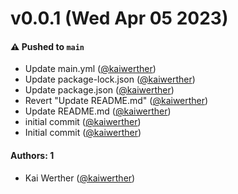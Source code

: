 # v0.0.1 (Wed Apr 05 2023)

#### ⚠️ Pushed to `main`

- Update main.yml ([@kaiwerther](https://github.com/kaiwerther))
- Update package-lock.json ([@kaiwerther](https://github.com/kaiwerther))
- Update package.json ([@kaiwerther](https://github.com/kaiwerther))
- Revert "Update README.md" ([@kaiwerther](https://github.com/kaiwerther))
- Update README.md ([@kaiwerther](https://github.com/kaiwerther))
- initial commit ([@kaiwerther](https://github.com/kaiwerther))
- Initial commit ([@kaiwerther](https://github.com/kaiwerther))

#### Authors: 1

- Kai Werther ([@kaiwerther](https://github.com/kaiwerther))
